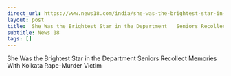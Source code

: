 ```yaml
---
direct_url: https://www.news18.com/india/she-was-the-brightest-star-in-the-department-seniors-recollect-memories-with-kolkata-rape-murder-victim-9015263.html
layout: post
title:  She Was the Brightest Star in the Department   Seniors Recollect Memories With Kolkata Rape-Murder Victim
subtitle: News 18
tags: []
---
```


 She Was the Brightest Star in the Department   Seniors Recollect Memories With Kolkata Rape-Murder Victim

